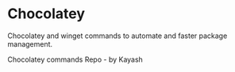# Chocolatey
Chocolatey and winget commands to automate and faster package management.

Chocolatey commands Repo - by Kayash
